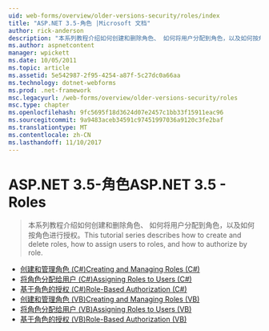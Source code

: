 ```yaml
---
uid: web-forms/overview/older-versions-security/roles/index
title: "ASP.NET 3.5-角色 |Microsoft 文档"
author: rick-anderson
description: "本系列教程介绍如何创建和删除角色、 如何将用户分配到角色，以及如何按角色进行授权。"
ms.author: aspnetcontent
manager: wpickett
ms.date: 10/05/2011
ms.topic: article
ms.assetid: 5e542987-2f95-4254-a87f-5c27dc0a66aa
ms.technology: dotnet-webforms
ms.prod: .net-framework
msc.legacyurl: /web-forms/overview/older-versions-security/roles
msc.type: chapter
ms.openlocfilehash: 9fc5695f18d3624d07e2457c1bb33f15911eac96
ms.sourcegitcommit: 9a9483aceb34591c97451997036a9120c3fe2baf
ms.translationtype: MT
ms.contentlocale: zh-CN
ms.lasthandoff: 11/10/2017
---
```

<a name="aspnet-35---roles"></a><span data-ttu-id="e9c09-103">ASP.NET 3.5-角色</span><span class="sxs-lookup"><span data-stu-id="e9c09-103">ASP.NET 3.5 - Roles</span></span>
====================
> <span data-ttu-id="e9c09-104">本系列教程介绍如何创建和删除角色、 如何将用户分配到角色，以及如何按角色进行授权。</span><span class="sxs-lookup"><span data-stu-id="e9c09-104">This tutorial series describes how to create and delete roles, how to assign users to roles, and how to authorize by role.</span></span>


- [<span data-ttu-id="e9c09-105">创建和管理角色 (C#)</span><span class="sxs-lookup"><span data-stu-id="e9c09-105">Creating and Managing Roles (C#)</span></span>](creating-and-managing-roles-cs.md)
- [<span data-ttu-id="e9c09-106">将角色分配给用户 (C#)</span><span class="sxs-lookup"><span data-stu-id="e9c09-106">Assigning Roles to Users (C#)</span></span>](assigning-roles-to-users-cs.md)
- [<span data-ttu-id="e9c09-107">基于角色的授权 (C#)</span><span class="sxs-lookup"><span data-stu-id="e9c09-107">Role-Based Authorization (C#)</span></span>](role-based-authorization-cs.md)
- [<span data-ttu-id="e9c09-108">创建和管理角色 (VB)</span><span class="sxs-lookup"><span data-stu-id="e9c09-108">Creating and Managing Roles (VB)</span></span>](creating-and-managing-roles-vb.md)
- [<span data-ttu-id="e9c09-109">将角色分配给用户 (VB)</span><span class="sxs-lookup"><span data-stu-id="e9c09-109">Assigning Roles to Users (VB)</span></span>](assigning-roles-to-users-vb.md)
- [<span data-ttu-id="e9c09-110">基于角色的授权 (VB)</span><span class="sxs-lookup"><span data-stu-id="e9c09-110">Role-Based Authorization (VB)</span></span>](role-based-authorization-vb.md)
